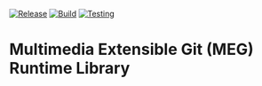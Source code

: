 [![Release](https://github.com/MultimediaExtensibleGit/Runtime/workflows/Release/badge.svg?event=release)](https://github.com/MultimediaExtensibleGit/Runtime/releases/latest) [![Build](https://github.com/MultimediaExtensibleGit/Runtime/workflows/Build/badge.svg?branch=master)](https://github.com/MultimediaExtensibleGit/Runtime/actions/) [![Testing](https://github.com/MultimediaExtensibleGit/Runtime/workflows/Testing/badge.svg?branch=testing)](https://github.com/MultimediaExtensibleGit/Runtime/actions/)

# Multimedia Extensible Git (MEG) Runtime Library
